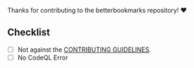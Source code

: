 Thanks for contributing to the betterbookmarks repository! ❤

## Checklist
- [ ] Not against the [CONTRIBUTING GUIDELINES](https://github.com/InvalidLenni/betterbookmarks/CONTRIBUTING.md/).
- [ ] No CodeQL Error
